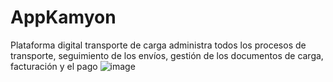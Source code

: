 # AppKamyon
Plataforma digital transporte de carga administra todos los procesos de transporte, seguimiento de los envíos, gestión de los documentos de carga, facturación y el pago
![image](https://github.com/pedrogalvis/AppKamyon/assets/97988826/1638070a-7a1b-4127-8ee6-54ec0c4d1b0e)
